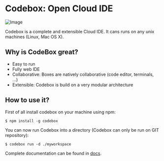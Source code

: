 # Codebox: Open Cloud IDE

![Image](../master/docs/assets/base.png?raw=true)

Codebox is a complete and extensible Cloud IDE. It cans runs on any unix machines (Linux, Mac OS X). 

## Why is CodeBox great?

* Easy to run
* Fully web IDE
* Collaborative: Boxes are natively collaborative (code editor, terminals, ...)
* Extensible: Codebox is build on a very modular architecture

## How to use it?

First of all install codebox on your machine using npm:

```
$ npm install -g codebox
```

You can now run Codebox into a directory (Codebox can only be run on GIT repository):

```
$ codebox run -d ./myworkspace
```

Complete documentation can be found in [docs](https://github.com/FriendCode/codebox/blob/master/docs).

